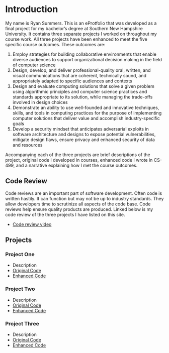 # Introduction
  My name is Ryan Summers. This is an eProtfolio that was developed as a final project for my bachelor’s degree at Southern New Hampshire University. It contains three separate projects I worked on throughout my course work. All three projects have been enhanced to meet the five specific course outcomes. These outcomes are: 
  1. Employ strategies for building collaborative environments that enable diverse audiences to support organizational decision making in the field of computer science
  2. Design, develop, and deliver professional-quality oral, written, and visual communications that are coherent, technically sound, and appropriately adapted to specific audiences and contexts
  3. Design and evaluate computing solutions that solve a given problem using algorithmic principles and computer science practices and standards appropriate to its solution, while managing the trade-offs involved in design choices
  4. Demonstrate an ability to use well-founded and innovative techniques, skills, and tools in computing practices for the purpose of implementing computer solutions that deliver value and accomplish industry-specific goals
  5. Develop a security mindset that anticipates adversarial exploits in software architecture and designs to expose potential vulnerabilities, mitigate design flaws, ensure privacy and enhanced security of data and resources

  Accompanying each of the three projects are brief descriptions of the project, original code I developed in courses, enhanced code I wrote in CS-499, and a narrative explaining how I met the course outcomes.


     
## Code Review
  Code reviews are an important part of software development. Often code is written hastily. It can function but may not be up to industry standards. They allow developers time to scrutinize all aspects of the code base. Code reviews help ensure quality products are produced. Linked below is my code review of the three projects I have listed on this site. 
- [Code review video](https://youtu.be/k8gAWyZzXic)

## Projects
### Project One
- Description
- [Original Code](https://github.com/SummersSNHU/SummersSNHU.github.io/tree/main/CS-499%20Software%20Engineering%20and%20Design/Original)
- [Enhanced Code](https://github.com/SummersSNHU/SummersSNHU.github.io/tree/main/CS-499%20Software%20Engineering%20and%20Design/Enhancement)

### Project Two
- Description
- [Original Code](https://github.com/SummersSNHU/SummersSNHU.github.io/tree/main/CS-499%20Algorithms%20and%20Data%20Structures/Original)
- [Enhanced Code](https://github.com/SummersSNHU/SummersSNHU.github.io/tree/main/CS-499%20Algorithms%20and%20Data%20Structures/Enchancement)
  
### Project Three
- Description
- [Original Code](https://github.com/SummersSNHU/SummersSNHU.github.io/tree/main/CS-499%20Databases/Original)
- [Enhanced Code](https://github.com/SummersSNHU/SummersSNHU.github.io/tree/main/CS-499%20Databases/Enhancement)
